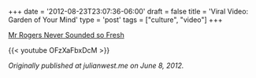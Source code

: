 +++
date = '2012-08-23T23:07:36-06:00'
draft = false
title = 'Viral Video: Garden of Your Mind'
type = 'post'
tags = ["culture", "video"]
+++


<a href="Mr Rogers Never Sounded So Fresh">Mr Rogers Never Sounded so Fresh</a><br />

<div class="video">
{{< youtube OFzXaFbxDcM >}}
</div>


<i>Originally published at julianwest.me on June 8, 2012.</i>